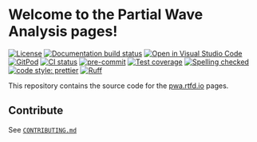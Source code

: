 # Welcome to the Partial Wave Analysis pages!

[![License](https://img.shields.io/badge/License-Apache_2.0-blue.svg)](https://www.apache.org/licenses/LICENSE-2.0)
[![Documentation build status](https://readthedocs.org/projects/pwa/badge/?version=latest)](https://pwa.readthedocs.io)
[![Open in Visual Studio Code](https://img.shields.io/badge/vscode-open-blue?logo=visualstudiocode)](https://open.vscode.dev/ComPWA/PWA-pages)
[![GitPod](https://img.shields.io/badge/gitpod-open-blue?logo=gitpod)](https://gitpod.io/#https://github.com/ComPWA/PWA-pages)
[![CI status](https://github.com/ComPWA/PWA-pages/workflows/CI/badge.svg)](https://github.com/ComPWA/PWA-pages/actions?query=branch%3Amain+workflow%3ACI)
[![pre-commit](https://img.shields.io/badge/pre--commit-enabled-brightgreen)](https://github.com/pre-commit/pre-commit)
[![Test coverage](https://codecov.io/gh/ComPWA/PWA-pages/branch/main/graph/badge.svg)](https://codecov.io/gh/ComPWA/PWA-pages)
[![Spelling checked](https://img.shields.io/badge/cspell-checked-brightgreen.svg)](https://github.com/streetsidesoftware/cspell/tree/master/packages/cspell)
[![code style: prettier](https://img.shields.io/badge/code_style-prettier-ff69b4.svg?style=flat-square)](https://github.com/prettier/prettier)
[![Ruff](https://img.shields.io/endpoint?url=https://raw.githubusercontent.com/charliermarsh/ruff/main/assets/badge/v2.json)](https://github.com/astral-sh/ruff)

This repository contains the source code for the
[pwa.rtfd.io](https://pwa.readthedocs.io) pages.

## Contribute

See [`CONTRIBUTING.md`](./CONTRIBUTING.md)
